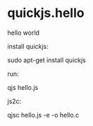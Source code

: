 # quickjs.hello


hello world

install quickjs:

sudo apt-get install quickjs


run:

qjs hello.js

js2c:


qjsc hello.js -e -o hello.c

